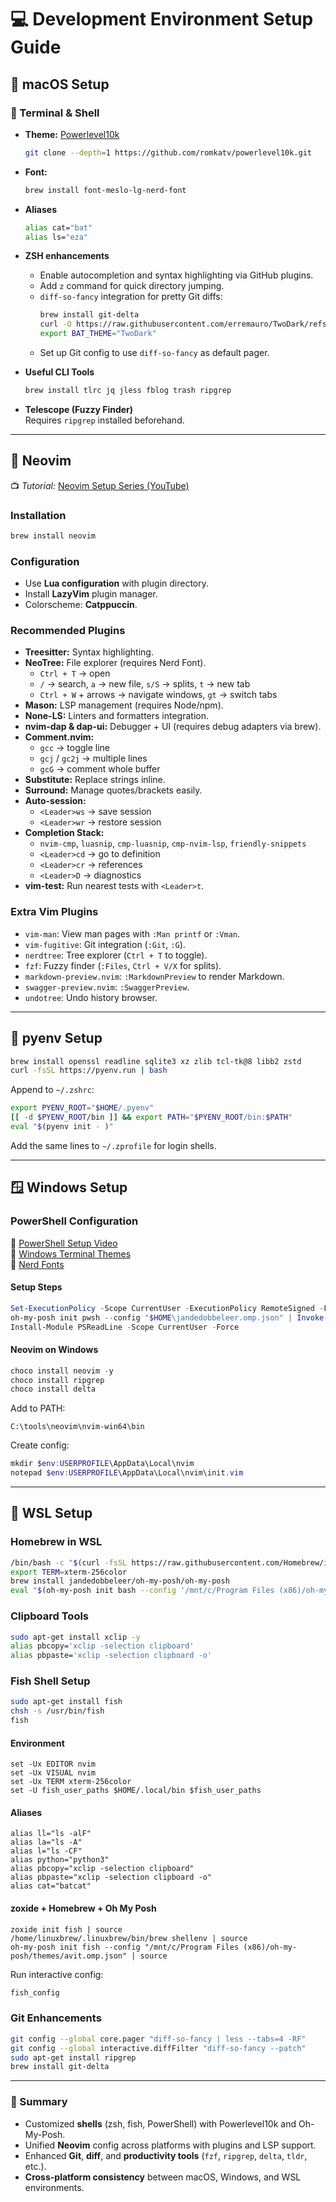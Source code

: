 # 💻 Development Environment Setup Guide  

## 🧭 macOS Setup  

### 🧰 Terminal & Shell  
- **Theme:** [Powerlevel10k](https://github.com/romkatv/powerlevel10k)  
  ```bash
  git clone --depth=1 https://github.com/romkatv/powerlevel10k.git     "${ZSH_CUSTOM:-$HOME/.oh-my-zsh/custom}/themes/powerlevel10k"
  ```
- **Font:**  
  ```bash
  brew install font-meslo-lg-nerd-font
  ```
- **Aliases**
  ```bash
  alias cat="bat"
  alias ls="eza"
  ```
- **ZSH enhancements**
  - Enable autocompletion and syntax highlighting via GitHub plugins.
  - Add `z` command for quick directory jumping.
  - `diff-so-fancy` integration for pretty Git diffs:
    ```bash
    brew install git-delta
    curl -O https://raw.githubusercontent.com/erremauro/TwoDark/refs/heads/master/TwoDark.tmTheme
    export BAT_THEME="TwoDark"
    ```
  - Set up Git config to use `diff-so-fancy` as default pager.

- **Useful CLI Tools**
  ```bash
  brew install tlrc jq jless fblog trash ripgrep
  ```
- **Telescope (Fuzzy Finder)**  
  Requires `ripgrep` installed beforehand.

---

## 🧠 Neovim  

📺 *Tutorial:* [Neovim Setup Series (YouTube)](https://www.youtube.com/watch?v=zHTeCSVAFNY&list=PLsz00TDipIffreIaUNk64KxTIkQaGguqn&index=2)

### Installation
```bash
brew install neovim
```

### Configuration
- Use **Lua configuration** with plugin directory.
- Install **LazyVim** plugin manager.
- Colorscheme: **Catppuccin**.

### Recommended Plugins
- **Treesitter:** Syntax highlighting.  
- **NeoTree:** File explorer (requires Nerd Font).  
  - `Ctrl + T` → open  
  - `/` → search, `a` → new file, `s/S` → splits, `t` → new tab  
  - `Ctrl + W` + arrows → navigate windows, `gt` → switch tabs  
- **Mason:** LSP management (requires Node/npm).  
- **None-LS:** Linters and formatters integration.  
- **nvim-dap & dap-ui:** Debugger + UI (requires debug adapters via brew).  
- **Comment.nvim:**  
  - `gcc` → toggle line  
  - `gcj` / `gc2j` → multiple lines  
  - `gcG` → comment whole buffer  
- **Substitute:** Replace strings inline.  
- **Surround:** Manage quotes/brackets easily.  
- **Auto-session:**  
  - `<Leader>ws` → save session  
  - `<Leader>wr` → restore session  
- **Completion Stack:**  
  - `nvim-cmp`, `luasnip`, `cmp-luasnip`, `cmp-nvim-lsp`, `friendly-snippets`  
  - `<Leader>cd` → go to definition  
  - `<Leader>cr` → references  
  - `<Leader>D` → diagnostics  
- **vim-test:** Run nearest tests with `<Leader>t`.  

### Extra Vim Plugins
- `vim-man`: View man pages with `:Man printf` or `:Vman`.
- `vim-fugitive`: Git integration (`:Git`, `:G`).
- `nerdtree`: Tree explorer (`Ctrl + T` to toggle).
- `fzf`: Fuzzy finder (`:Files`, `Ctrl + V/X` for splits).
- `markdown-preview.nvim`: `:MarkdownPreview` to render Markdown.
- `swagger-preview.nvim`: `:SwaggerPreview`.
- `undotree`: Undo history browser.

---

## 🧩 pyenv Setup  

```bash
brew install openssl readline sqlite3 xz zlib tcl-tk@8 libb2 zstd
curl -fsSL https://pyenv.run | bash
```

Append to `~/.zshrc`:
```bash
export PYENV_ROOT="$HOME/.pyenv"
[[ -d $PYENV_ROOT/bin ]] && export PATH="$PYENV_ROOT/bin:$PATH"
eval "$(pyenv init - )"
```

Add the same lines to `~/.zprofile` for login shells.

---

## 🪟 Windows Setup  

### PowerShell Configuration  
🎥 [PowerShell Setup Video](https://www.youtube.com/watch?v=9zodIcv_7-M)  
🎨 [Windows Terminal Themes](https://windowsterminalthemes.dev/)  
🔡 [Nerd Fonts](https://www.nerdfonts.com/font-downloads)

#### Setup Steps
```powershell
Set-ExecutionPolicy -Scope CurrentUser -ExecutionPolicy RemoteSigned -Force
oh-my-posh init pwsh --config "$HOME\jandedobbeleer.omp.json" | Invoke-Expression
Install-Module PSReadLine -Scope CurrentUser -Force
```

#### Neovim on Windows
```powershell
choco install neovim -y
choco install ripgrep
choco install delta
```
Add to PATH:
```
C:\tools\neovim\nvim-win64\bin
```

Create config:
```powershell
mkdir $env:USERPROFILE\AppData\Local\nvim
notepad $env:USERPROFILE\AppData\Local\nvim\init.vim
```

---

## 🐧 WSL Setup  

### Homebrew in WSL
```bash
/bin/bash -c "$(curl -fsSL https://raw.githubusercontent.com/Homebrew/install/HEAD/install.sh)"
export TERM=xterm-256color
brew install jandedobbeleer/oh-my-posh/oh-my-posh
eval "$(oh-my-posh init bash --config '/mnt/c/Program Files (x86)/oh-my-posh/themes/avit.omp.json')"
```

### Clipboard Tools
```bash
sudo apt-get install xclip -y
alias pbcopy='xclip -selection clipboard'
alias pbpaste='xclip -selection clipboard -o'
```

### Fish Shell Setup
```bash
sudo apt-get install fish
chsh -s /usr/bin/fish
fish
```

#### Environment
```fish
set -Ux EDITOR nvim
set -Ux VISUAL nvim
set -Ux TERM xterm-256color
set -U fish_user_paths $HOME/.local/bin $fish_user_paths
```

#### Aliases
```fish
alias ll="ls -alF"
alias la="ls -A"
alias l="ls -CF"
alias python="python3"
alias pbcopy="xclip -selection clipboard"
alias pbpaste="xclip -selection clipboard -o"
alias cat="batcat"
```

#### zoxide + Homebrew + Oh My Posh
```fish
zoxide init fish | source
/home/linuxbrew/.linuxbrew/bin/brew shellenv | source
oh-my-posh init fish --config "/mnt/c/Program Files (x86)/oh-my-posh/themes/avit.omp.json" | source
```

Run interactive config:
```bash
fish_config
```

### Git Enhancements
```bash
git config --global core.pager "diff-so-fancy | less --tabs=4 -RF"
git config --global interactive.diffFilter "diff-so-fancy --patch"
sudo apt-get install ripgrep
brew install git-delta
```

---

### 🧭 Summary
- Customized **shells** (zsh, fish, PowerShell) with Powerlevel10k and Oh-My-Posh.  
- Unified **Neovim** config across platforms with plugins and LSP support.  
- Enhanced **Git**, **diff**, and **productivity tools** (`fzf`, `ripgrep`, `delta`, `tldr`, etc.).  
- **Cross-platform consistency** between macOS, Windows, and WSL environments.  

